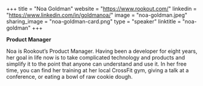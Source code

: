 +++
title = "Noa Goldman"
website = "https://www.rookout.com/"
linkedin = "https://www.linkedin.com/in/goldmanoa/"
image = "noa-goldman.jpeg"
sharing_image = "noa-goldman-card.png"
type = "speaker"
linktitle = "noa-goldman"
+++

**Product Manager**

Noa is Rookout’s Product Manager. Having been a developer for eight years, her goal in life now is to take complicated technology and products and simplify it to the point that anyone can understand and use it. In her free time, you can find her training at her local CrossFit gym, giving a talk at a conference, or eating a bowl of raw cookie dough.